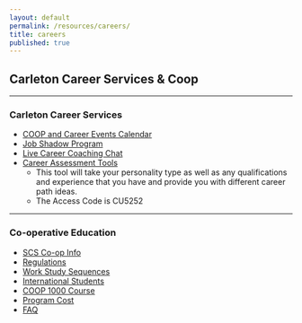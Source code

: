 ```yaml
---
layout: default
permalink: /resources/careers/
title: careers
published: true
---
```


<div class='content-wrap'>
	<h2>Carleton Career Services & Coop</h2>
    <hr>
    <h3>Carleton Career Services</h3>
    <ul>
    <li><a href="https://mycareer.carleton.ca/notLoggedIn.htm">COOP and Career Events Calendar</a></li>
    <li><a href="https://carleton.ca/career/develop-your-skills/job-shadow/">Job Shadow Program</a></li>
    <li><a href="https://t2.phplivesupport.com/carletoncareer/fetch_token.php?d=0&onpage=livechatimagelink&title=Live+Chat+Image+Link&token=dffb3bb188bda012b966266193de271f">Live Career Coaching Chat</a></li>
    <li><a href="https://v6.typefocus.com/">Career Assessment Tools</a>
    <ul>
        <li>This tool will take your personality type as well as any qualifications and experience that you have and provide you with different career path ideas.</li>
        <li>The Access Code is CU5252</li>
    </ul>
    </li>
    </ul>
    <hr>
    <h3>Co-operative Education</h3>
    <ul>
    <li><a href="https://carleton.ca/scs/current-students/undergraduate-students/co-op/ ">SCS Co-op Info</a></li>
    <li><a href="https://calendar.carleton.ca/undergrad/regulations/co-operativeeducation/">Regulations</a></li>
    <li><a href="https://carleton.ca/co-op/how-does-co-op-work/work-study-sequences/">Work Study Sequences</a></li>
    <li><a href="https://carleton.ca/co-op/how-does-co-op-work/international-students/">International Students </a></li>
    <li><a href="https://carleton.ca/co-op/how-does-co-op-work/coop-1000/">COOP 1000 Course </a></li>
    <li><a href="https://carleton.ca/co-op/how-does-co-op-work/program-cost/">Program Cost </a></li>
    <li><a href="https://carleton.ca/co-op/faqs/">FAQ </a></li>
    </ul>

</div>
